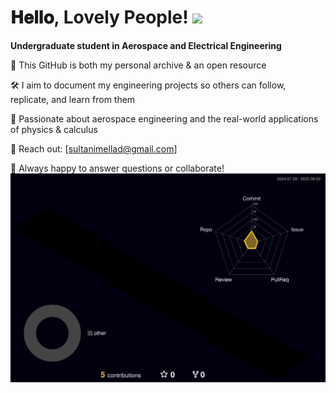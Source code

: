 <h1> 𝐇𝐞𝐥𝐥𝐨, Lovely People! <img src="https://media.giphy.com/media/hvRJCLFzcasrR4ia7z/giphy.gif" width="40"/> </h1>

**Undergraduate student in Aerospace and Electrical Engineering**

📁 This GitHub is both my personal archive & an open resource

🛠 I aim to document my engineering projects so others can follow, replicate, and learn from them

🚀 Passionate about aerospace engineering and the real-world applications of physics & calculus


📩 Reach out: [sultanimellad@gmail.com]

🤝 Always happy to answer questions or collaborate!
![3D Graph](./profile-3d-contrib/profile-night-rainbow.svg)
